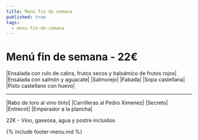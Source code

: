 ```yaml
---
title: Menú fin de semana
published: true
tags:
  - menu-fin-de-semana
---
```


# Menú fin de semana - 22€

|Ensalada con rulo de cabra, frutos secos y balsámico de frutos rojos|
|Ensalada con salmón y aguacate|
|Salmorejo|
|Fabada|
|Sopa castellana|
|Pisto castellano con huevo|

------

|Rabo de toro al vino tinto|
|Carrilleras al Pedro Ximenez|
|Secreto|
|Entrecot|
|Emperador a la plancha|

<!-- |Cordero asado|eligiendo este segundo plato se añade 6€ al menú, en total 28€| -->

22€ - Vino, gaseosa, agua y postre incluidos

{% include footer-menu.md %}
